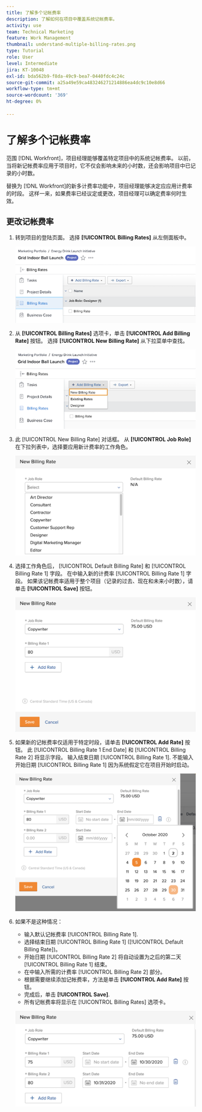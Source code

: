 ```yaml
---
title: 了解多个记帐费率
description: 了解如何在项目中覆盖系统记帐费率。
activity: use
team: Technical Marketing
feature: Work Management
thumbnail: understand-multiple-billing-rates.png
type: Tutorial
role: User
level: Intermediate
jira: KT-10048
exl-id: bda562b9-f8da-49c9-bea7-0440fdc4c24c
source-git-commit: a25a49e59ca483246271214886ea4dc9c10e8d66
workflow-type: tm+mt
source-wordcount: '369'
ht-degree: 0%

---
```


# 了解多个记帐费率

范围 [!DNL Workfront]，项目经理能够覆盖特定项目中的系统记帐费率。 以前，当将新记帐费率应用于项目时，它不仅会影响未来的小时数，还会影响项目中已记录的小时数。

替换为 [!DNL Workfront]的新多计费率功能中，项目经理能够决定应应用计费率的时段。 这样一来，如果费率已经议定或更改，项目经理可以确定费率何时生效。

## 更改记帐费率

1. 转到项目的登陆页面。 选择 **[!UICONTROL Billing Rates]** 从左侧面板中。

   ![选择的图像 [!UICONTROL Billing Rates] 在 [!DNL Workfront]](assets/project-finances-1.png)

1. 从 **[!UICONTROL Billing Rates]** 选项卡，单击 **[!UICONTROL Add Billing Rate]** 按钮。 选择 **[!UICONTROL New Billing Rate]** 从下拉菜单中查找。

   ![选择的图像 [!UICONTROL New Billing Rate] 在 [!DNL Workfront]](assets/project-finances-2.png)

1. 此 [!UICONTROL New Billing Rate] 对话框。 从 **[!UICONTROL Job Role]** 在下拉列表中，选择要应用新计费率的工作角色。

   ![在中为新记帐费率选择工作角色的图像 [!DNL Workfront]](assets/project-finances-3.png)

1. 选择工作角色后， [!UICONTROL Default Billing Rate] 和 [!UICONTROL Billing Rate 1] 字段。 在中输入新的计费率 [!UICONTROL Billing Rate 1] 字段。 如果该记帐费率适用于整个项目（记录的过去、现在和未来小时数），请单击 **[!UICONTROL Save]** 按钮。

   ![保存适用于整个项目的新记帐费率的图像 [!DNL Workfront]](assets/project-finances-5.png)

1. 如果新的记帐费率仅适用于特定时段，请单击 **[!UICONTROL Add Rate]** 按钮。 此 [!UICONTROL Billing Rate 1 End Date] 和 [!UICONTROL Billing Rate 2] 将显示字段。 输入结束日期 [!UICONTROL Billing Rate 1]. 不能输入开始日期 [!UICONTROL Billing Rate 1] 因为系统假定它在项目开始时启动。

   ![创建适用于特定时段的新计费率的图像，从项目的开头开始 [!DNL Workfront]](assets/project-finances-6.png)

1. 如果不是这种情况：

   * 输入默认记帐费率 [!UICONTROL Billing Rate 1].
   * 选择结束日期 [!UICONTROL Billing Rate 1] ([!UICONTROL Default Billing Rate])。
   * 开始日期 [!UICONTROL Billing Rate 2] 将自动设置为之后的第二天 [!UICONTROL Billing Rate 1] 结束。
   * 在中输入所需的计费率 [!UICONTROL Billing Rate 2] 部分。
   * 根据需要继续添加记帐费率，方法是单击 **[!UICONTROL Add Rate]** 按钮。
   * 完成后，单击 **[!UICONTROL Save]**.
   * 所有记帐费率将显示在 [!UICONTROL Billing Rates] 选项卡。

   ![创建适用于中不同时段的新记帐费率的图像 [!DNL Workfront]](assets/project-finances-7.png)

